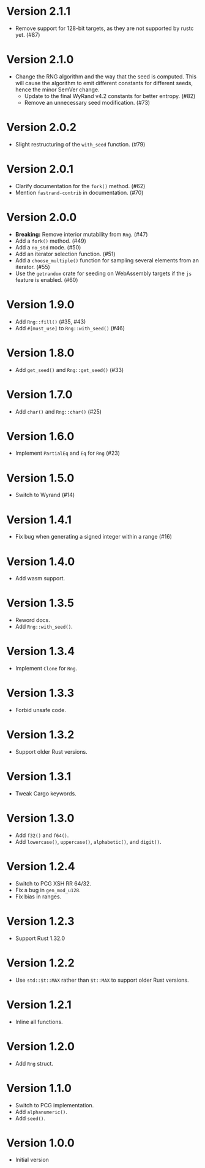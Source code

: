 # Version 2.1.1

- Remove support for 128-bit targets, as they are not supported by rustc yet. (#87)

# Version 2.1.0

- Change the RNG algorithm and the way that the seed is computed. This will cause
  the algorithm to emit different constants for different seeds, hence the minor
  SemVer change.
  - Update to the final WyRand v4.2 constants for better entropy. (#82)
  - Remove an unnecessary seed modification. (#73)

# Version 2.0.2

- Slight restructuring of the `with_seed` function. (#79)

# Version 2.0.1

- Clarify documentation for the `fork()` method. (#62)
- Mention `fastrand-contrib` in documentation. (#70)

# Version 2.0.0

- **Breaking:** Remove interior mutability from `Rng`. (#47)
- Add a `fork()` method. (#49)
- Add a `no_std` mode. (#50)
- Add an iterator selection function. (#51)
- Add a `choose_multiple()` function for sampling several elements from an iterator. (#55)
- Use the `getrandom` crate for seeding on WebAssembly targets if the `js` feature is enabled. (#60)

# Version 1.9.0

- Add `Rng::fill()` (#35, #43)
- Add `#[must_use]` to `Rng::with_seed()` (#46)

# Version 1.8.0

- Add `get_seed()` and `Rng::get_seed()` (#33)

# Version 1.7.0

- Add `char()` and `Rng::char()` (#25)

# Version 1.6.0

- Implement `PartialEq` and `Eq` for `Rng` (#23)

# Version 1.5.0

- Switch to Wyrand (#14)

# Version 1.4.1

- Fix bug when generating a signed integer within a range (#16)

# Version 1.4.0

- Add wasm support.

# Version 1.3.5

- Reword docs.
- Add `Rng::with_seed()`.

# Version 1.3.4

- Implement `Clone` for `Rng`.

# Version 1.3.3

- Forbid unsafe code.

# Version 1.3.2

- Support older Rust versions.

# Version 1.3.1

- Tweak Cargo keywords.

# Version 1.3.0

- Add `f32()` and `f64()`.
- Add `lowercase()`, `uppercase()`, `alphabetic()`, and `digit()`.

# Version 1.2.4

- Switch to PCG XSH RR 64/32.
- Fix a bug in `gen_mod_u128`.
- Fix bias in ranges.

# Version 1.2.3

- Support Rust 1.32.0

# Version 1.2.2

- Use `std::$t::MAX` rather than `$t::MAX` to support older Rust versions.

# Version 1.2.1

- Inline all functions.

# Version 1.2.0

- Add `Rng` struct.

# Version 1.1.0

- Switch to PCG implementation.
- Add `alphanumeric()`.
- Add `seed()`.

# Version 1.0.0

- Initial version
